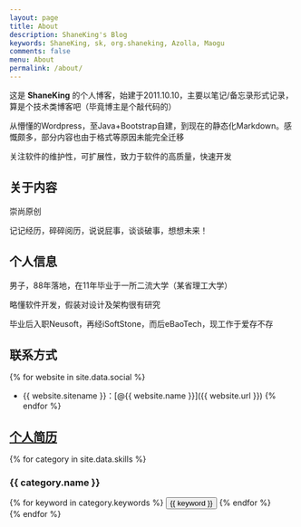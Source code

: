```yaml
---
layout: page
title: About
description: ShaneKing's Blog
keywords: ShaneKing, sk, org.shaneking, Azolla, Maogu
comments: false
menu: About
permalink: /about/
---
```


这是 **ShaneKing** 的个人博客，始建于2011.10.10，主要以笔记/备忘录形式记录，算是个技术类博客吧（毕竟博主是个敲代码的）

从懵懂的Wordpress，至Java+Bootstrap自建，到现在的静态化Markdown。感慨颇多，部分内容也由于格式等原因未能完全迁移

关注软件的维护性，可扩展性，致力于软件的高质量，快速开发

## 关于内容
崇尚原创

记记经历，碎碎阅历，说说屁事，谈谈破事，想想未来！

## 个人信息
男子，88年落地，在11年毕业于一所二流大学（某省理工大学）

略懂软件开发，假装对设计及架构很有研究

毕业后入职Neusoft，再经iSoftStone，而后eBaoTech，现工作于爱存不存

## 联系方式
{% for website in site.data.social %}
* {{ website.sitename }}：[@{{ website.name }}]({{ website.url }})
{% endfor %}

## [个人简历](http://resume.qmail.com/sk/y6yYXbQSiDs)
{% for category in site.data.skills %}
### {{ category.name }}
<div class="btn-inline">
{% for keyword in category.keywords %}
<button class="btn btn-outline" type="button">{{ keyword }}</button>
{% endfor %}
</div>
{% endfor %}

